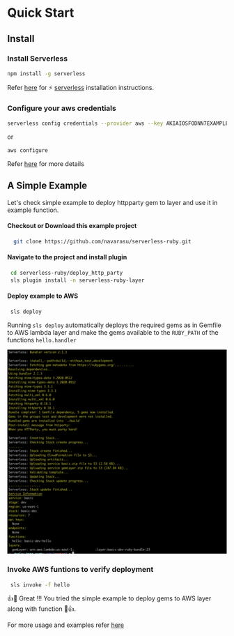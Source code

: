 # Quick Start

## Install 

### Install Serverless

```bash
npm install -g serverless
```

Refer [here](https://www.serverless.com/framework/docs/getting-started/) for ⚡️ [serverless](https://www.serverless.com/) installation instructions.

### Configure your aws credentials

```bash
serverless config credentials --provider aws --key AKIAIOSFODNN7EXAMPLE --secret wJalrXUtnFEMI/K7MDENG/bPxRfiCYEXAMPLEKEY
```
or
```bash
aws configure
```
Refer [here](https://www.serverless.com/framework/docs/providers/aws/guide/credentials/) for more details

## A Simple Example

Let's check simple example to deploy httpparty gem to layer and use it in example function.

#### Checkout or Download this example project

```bash
  git clone https://github.com/navarasu/serverless-ruby.git
```

#### Navigate to the project and install plugin 

```bash
 cd serverless-ruby/deploy_http_party
 sls plugin install -n serverless-ruby-layer
```

#### Deploy example to AWS

```bash
 sls deploy
```

Running `sls deploy` automatically deploys the required gems as in Gemfile to AWS lambda layer and make the gems available to the `RUBY_PATH` of the functions `hello.handler`

![example output](assets/example_output.png)

###  Invoke AWS funtions to verify deployment

```bash
 sls invoke -f hello

```


  👍🎉 Great !!! You tried the simple example to deploy gems to AWS layer along with function 🎉👍.


For more usage and examples refer [here](https://navarasu.github.io/serverless-ruby-layer/#/usage_examples)

